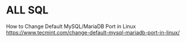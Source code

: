 # ALL SQL

How to Change Default MySQL/MariaDB Port in Linux
https://www.tecmint.com/change-default-mysql-mariadb-port-in-linux/

